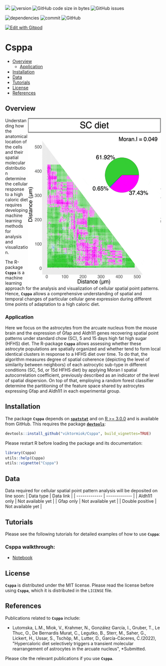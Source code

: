 ![](https://img.shields.io/badge/language-R-orange.svg) ![version](https://img.shields.io/badge/GiHub_version-1.1.0-519dd9) ![GitHub code size in bytes](https://img.shields.io/github/languages/code-size/viktormiok/Csppa) ![GitHub issues](https://img.shields.io/github/issues/viktormiok/Csppa)

![dependencies](https://img.shields.io/badge/dependencies-up%20to%20date-orange)  	![commit](https://img.shields.io/github/last-commit/viktormiok/Csppa) ![GitHub](https://img.shields.io/github/license/viktormiok/Csppa)

[![Edit with Gitpod](https://gitpod.io/button/open-in-gitpod.svg)](https://gitpod.io/#https://github.com/viktormiok/Csppa) 



# Csppa

- [Overview](#overview)
  * [Application](#application)
- [Installation](#installation)
- [Data](#data)
- [Tutorials](#tutorials)
- [License](#license)
- [References](#references)

## Overview

<img src="https://github.com/viktormiok/Csppa/blob/main/Figures/RandomForestClassifier.gif" align="right" height="540" width="430">

Understanding how the anatomical location of the cells and their spatial molecular distribution determine the cellular response to a high caloric diet requires developing machine learning methods for analysis and visualization.

The R-package __`Csppa`__ is a machine learning approach for the analysis and visualization of cellular spatial point patterns. Hence, __`Csppa`__ allows a comprehensive understanding of spatial and temporal changes of particular cellular gene expression during different time points of adaptation to a high caloric diet.

### Application

Here we focus on the astrocytes from the arcuate nucleus from the mouse brain and the expression of Gfap and Aldh1l1 genes recovering spatial point patterns under standard chow (SC), 5 and 15 days high fat high sugar (HFHS) diet. The R-package __`Csppa`__ allows assessing whether these astrocyte populations are spatially organized and whether tend to form local identical clusters in response to a HFHS diet over time. To do that, the algorithm measures degree of spatial coherence (depicting the level of similarity between neighbors) of each astrocytic sub-type in different conditions (SC, 5d, or 15d HFHS diet) by applying Moran I spatial autocorrelation coefficient, previously described as an indicator of the level of spatial dispersion. On top of that, employing a random forest classifier determine the partitioning of the feature space shared by astrocytes expressing Gfap and Aldh1l1 in each experimental group.

## Installation

The package __`Csppa`__ depends on [__`spatstat`__](https://github.com/markvdwiel/ShrinkBayes) and on [R >= 3.0.0](https://cran.r-project.org/) and is available from GitHub. This requires the package [__`devtools`__](https://cran.r-project.org/web/packages/devtools/index.html):

``` r
devtools::install_github("viktormiok/Csppa", build_vignettes=TRUE)
```

Please restart R before loading the package and its documentation:

``` r
library(Csppa)
utils::help(Csppa)
utils::vignette("Csppa")
```

## Data
Data required for cellular spatial point pattern analysis will be deposited on line soon:
| Data type     | Data link |
| ------------- | ------------- |
| Aldh1l1 only  | Not available yet |
| Gfap only      | Not available yet |
| Double positive      | Not available yet |



## Tutorials

Please see the following tutorials for detailed examples of how to use __`Csppa`__: 

### Csppa walkthrough:
* [Notebook](https://github.com/viktormiok/Csppa/blob/main/notebooks/asppa_code.ipynb)

## License

__`Csppa`__ is distributed under the MIT license. Please read the license before using __`Csppa`__, which it is distributed in the `LICENSE` file.

## References

Publications related to __`Csppa`__ include:

- Lutomska, L.M., Miok, V., Krahmer, N., González García, I., Gruber, T., Le Thuc, O., De Bernardis Murat, C., Legutko, B., Sterr, M., Saher, G., Lickert, H., Ussar, S., Tschöp, M., Lutter, D., García-Cáceres, C.(2022), "Hypercaloric diet selectively triggers a transient molecular rearrangement of astrocytes in the arcuate nucleus", *Submitted.

Please cite the relevant publications if you use __`Csppa`__.
